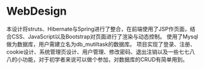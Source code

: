 # WebDesign
本设计将struts、Hibernate与Spring进行了整合，在前端使用了JSP作页面，结合CSS、JavaScript以及Bootstrap对页面进行了渲染与动态控制。
使用了Mysql做为数据库，用户需建立名为db_mutiltask的数据库。
项目实现了登录、注册、cookie设计、系统管理页设计、用户管理、修改密码、退出注销以及一些七七八八的小功能，对于初学者来说可以做个参加，对数据库的CRUD有简单用到。
